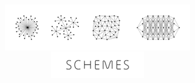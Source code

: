 <div align="center">
  <a href="https://nanotheatre.github.io/">
    <img src="networks-evolution-2.svg">
  </a>
</div>
<div align="center">
  <a href="https://github.com/nanotheatre/Schemes">
    <img src="Schemes.svg" width="50%">
  </a>
</div>


